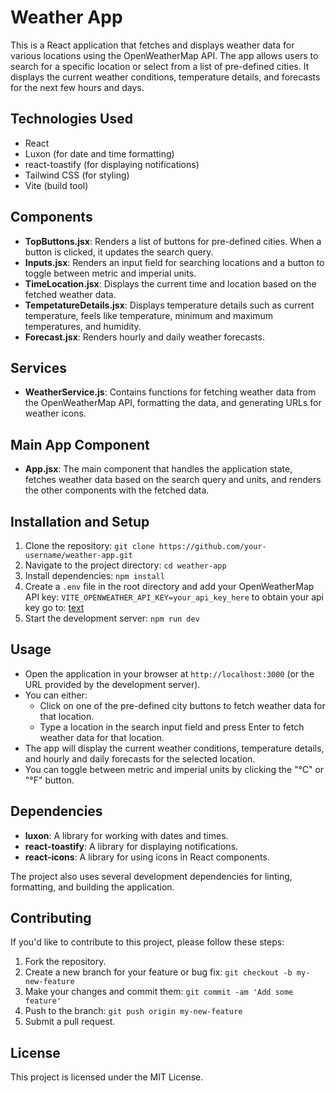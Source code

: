 # Weather App

This is a React application that fetches and displays weather data for various locations using the OpenWeatherMap API. The app allows users to search for a specific location or select from a list of pre-defined cities. It displays the current weather conditions, temperature details, and forecasts for the next few hours and days.

## Technologies Used

- React
- Luxon (for date and time formatting)
- react-toastify (for displaying notifications)
- Tailwind CSS (for styling)
- Vite (build tool)

## Components

- **TopButtons.jsx**: Renders a list of buttons for pre-defined cities. When a button is clicked, it updates the search query.
- **Inputs.jsx**: Renders an input field for searching locations and a button to toggle between metric and imperial units.
- **TimeLocation.jsx**: Displays the current time and location based on the fetched weather data.
- **TempetatureDetails.jsx**: Displays temperature details such as current temperature, feels like temperature, minimum and maximum temperatures, and humidity.
- **Forecast.jsx**: Renders hourly and daily weather forecasts.

## Services

- **WeatherService.js**: Contains functions for fetching weather data from the OpenWeatherMap API, formatting the data, and generating URLs for weather icons.

## Main App Component

- **App.jsx**: The main component that handles the application state, fetches weather data based on the search query and units, and renders the other components with the fetched data.

## Installation and Setup

1. Clone the repository: `git clone https://github.com/your-username/weather-app.git`
2. Navigate to the project directory: `cd weather-app`
3. Install dependencies: `npm install`
4. Create a `.env` file in the root directory and add your OpenWeatherMap API key: `VITE_OPENWEATHER_API_KEY=your_api_key_here`
 to obtain your api key go to: [text](https://openweathermap.org/)
5. Start the development server: `npm run dev`

## Usage

- Open the application in your browser at `http://localhost:3000` (or the URL provided by the development server).
- You can either:
  - Click on one of the pre-defined city buttons to fetch weather data for that location.
  - Type a location in the search input field and press Enter to fetch weather data for that location.
- The app will display the current weather conditions, temperature details, and hourly and daily forecasts for the selected location.
- You can toggle between metric and imperial units by clicking the "°C" or "°F" button.

## Dependencies

- **luxon**: A library for working with dates and times.
- **react-toastify**: A library for displaying notifications.
- **react-icons**: A library for using icons in React components.

The project also uses several development dependencies for linting, formatting, and building the application.

## Contributing

If you'd like to contribute to this project, please follow these steps:

1. Fork the repository.
2. Create a new branch for your feature or bug fix: `git checkout -b my-new-feature`
3. Make your changes and commit them: `git commit -am 'Add some feature'`
4. Push to the branch: `git push origin my-new-feature`
5. Submit a pull request.

## License

This project is licensed under the MIT License.